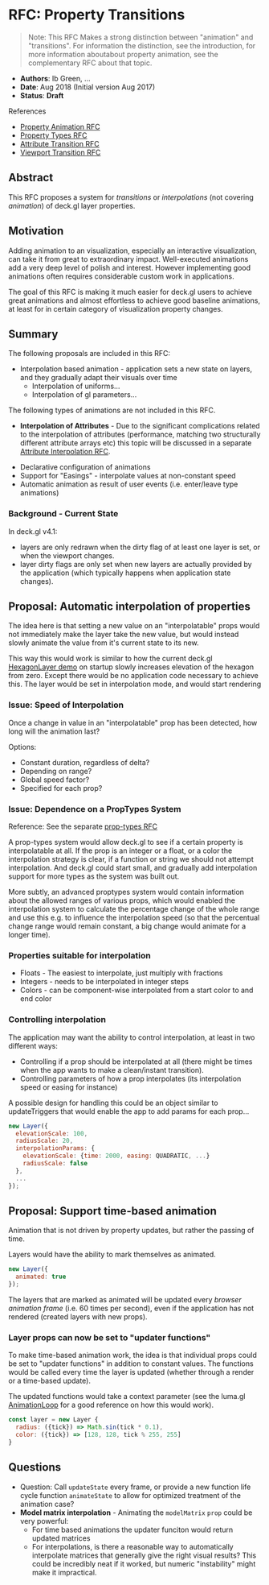 # RFC: Property Transitions

> Note: This RFC Makes a strong distinction between "animation" and "transitions". For information the distinction, see the introduction, for more information aboutabout property animation, see the complementary RFC about that topic.

* **Authors**: Ib Green, ...
* **Date**: Aug 2018 (Initial version Aug 2017)
* **Status**: **Draft**


References
* [Property Animation RFC]()
* [Property Types RFC]()
* [Attribute Transition RFC]()
* [Viewport Transition RFC]()



## Abstract

This RFC proposes a system for *transitions* or *interpolations* (not covering *animation*) of deck.gl layer properties.


## Motivation

Adding animation to an visualization, especially an interactive visualization, can take it from great to extraordinary impact. Well-executed animations add a very deep level of polish and interest. However implementing good animations often requires considerable custom work in applications.

The goal of this RFC is making it much easier for deck.gl users to achieve great animations and almost effortless to achieve good baseline animations, at least for in certain category of visualization property changes.


## Summary

The following proposals are included in this RFC:

* Interpolation based animation - application sets a new state on layers, and they gradually adapt their visuals over time
    * Interpolation of uniforms...
    * Interpolation of gl parameters...


The following types of animations are not included in this RFC.
- **Interpolation of Attributes** - Due to the significant complications related to the interpolation of attributes (performance, matching two structurally different attribute arrays etc) this topic will be discussed in a separate [Attribute Interpolation RFC]().
* Declarative configuration of animations
* Support for "Easings" - interpolate values at non-constant speed
* Automatic animation as result of user events (i.e. enter/leave type animations)


### Background - Current State

In deck.gl v4.1:
* layers are only redrawn when the dirty flag of at least one layer is set, or when the viewport changes.
* layer dirty flags are only set when new layers are actually provided by the application (which typically happens when application state changes).



## Proposal: Automatic interpolation of properties

The idea here is that setting a new value on an "interpolatable" props would not immediately make the layer take the new value, but would instead slowly animate the value from it's current state to its new.

This way this would work is similar to how the current deck.gl [HexagonLayer demo](https://uber.github.io/deck.gl/#/examples/core-layers/hexagon-layer) on startup slowly increases elevation of the hexagon from zero. Except there would be no application code necessary to achieve this. The layer would be set in interpolation mode, and would start rendering

### Issue: Speed of Interpolation

Once a change in value in an "interpolatable" prop has been detected, how long will the animation last?

Options:
* Constant duration, regardless of delta?
* Depending on range?
* Global speed factor?
* Specified for each prop?


### Issue: Dependence on a PropTypes System

Reference: See the separate [prop-types RFC]()

A prop-types system would allow deck.gl to see if a certain property is interpolatable at all. If the prop is an integer or a float, or a color the interpolation strategy is clear, if a function or string we should not attempt interpolation. And deck.gl could start small, and gradually add interpolation support for more types as the system was built out.

More subtly, an advanced proptypes system would contain information about the allowed ranges of various props, which would enabled the interpolation system to calculate the percentage change of the whole range and use this e.g. to influence the interpolation speed (so that the percentual change range would remain constant, a big change would animate for a longer time).


### Properties suitable for interpolation

* Floats - The easiest to interpolate, just multiply with fractions
* Integers - needs to be interpolated in integer steps
* Colors - can be component-wise interpolated from a start color to and end color


### Controlling interpolation

The application may want the ability to control interpolation, at least in two different ways:
* Controlling if a prop should be interpolated at all (there might be times when the app wants to make a clean/instant transition).
* Controlling parameters of how a prop interpolates (its interpolation speed or easing for instance)

A possible design for handling this could be an object similar to updateTriggers that would enable the app to add params for each prop...
```js
new Layer({
  elevationScale: 100,
  radiusScale: 20,
  interpolationParams: {
    elevationScale: {time: 2000, easing: QUADRATIC, ...}
    radiusScale: false
  },
  ...
});
```


## Proposal: Support time-based animation

Animation that is not driven by property updates, but rather the passing of time.

Layers would have the ability to mark themselves as animated. 
```js
new Layer({
  animated: true
});
```
The layers that are marked as animated will be updated every *browser animation frame* (i.e. 60 times per second), even if the application has not rendered (created layers with new props).


### Layer props can now be set to "updater functions"

To make time-based animation work, the idea is that individual props could be set to "updater functions" in addition to constant values. The functions would be called every time the layer is updated (whether through a render or a time-based update).

The updated functions would take a context parameter (see the luma.gl [AnimationLoop](https://uber.github.io/luma.gl/#/documentation/api-reference/animation-loop) for a good reference on how this would work).

```js
const layer = new Layer {
  radius: ({tick}) => Math.sin(tick * 0.1),
  color: ({tick}) => [128, 128, tick % 255, 255]
}
```




## Questions

* Question: Call `updateState` every frame, or provide a new function life cycle function `animateState` to allow for optimized treatment of the animation case?
* **Model matrix interpolation** - Animating the `modelMatrix` `prop` could be very powerful:
    * For time based animations the updater funciton would return updated matrices
    * For interpolations, is there a reasonable way to automatically interpolate matrices that generally give the right visual results? This could be incredibly neat if it worked, but numeric "instability" might make it impractical.
